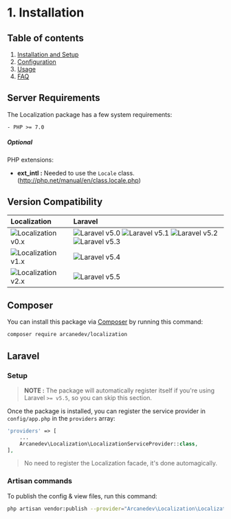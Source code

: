 # 1. Installation

## Table of contents

  1. [Installation and Setup](1-Installation-and-Setup.md)
  2. [Configuration](2-Configuration.md)
  3. [Usage](3-Usage.md)
  4. [FAQ](4-FAQ.md)
  
## Server Requirements

The Localization package has a few system requirements:

    - PHP >= 7.0

##### Optional

PHP extensions:

  * **ext_intl :** Needed to use the `Locale` class. (http://php.net/manual/en/class.locale.php)

## Version Compatibility

| Localization                           | Laravel                                                                                                             |
|:---------------------------------------|:--------------------------------------------------------------------------------------------------------------------|
| ![Localization v0.x][localization_0_x] | ![Laravel v5.0][laravel_5_0] ![Laravel v5.1][laravel_5_1] ![Laravel v5.2][laravel_5_2] ![Laravel v5.3][laravel_5_3] |
| ![Localization v1.x][localization_1_x] | ![Laravel v5.4][laravel_5_4]                                                                                        |
| ![Localization v2.x][localization_2_x] | ![Laravel v5.5][laravel_5_5]                                                                                        |

[laravel_5_0]:  https://img.shields.io/badge/v5.0-supported-brightgreen.svg?style=flat-square "Laravel v5.0"
[laravel_5_1]:  https://img.shields.io/badge/v5.1-supported-brightgreen.svg?style=flat-square "Laravel v5.1"
[laravel_5_2]:  https://img.shields.io/badge/v5.2-supported-brightgreen.svg?style=flat-square "Laravel v5.2"
[laravel_5_3]:  https://img.shields.io/badge/v5.3-supported-brightgreen.svg?style=flat-square "Laravel v5.3"
[laravel_5_4]:  https://img.shields.io/badge/v5.4-supported-brightgreen.svg?style=flat-square "Laravel v5.4"
[laravel_5_5]:  https://img.shields.io/badge/v5.5-supported-brightgreen.svg?style=flat-square "Laravel v5.5"

[localization_0_x]: https://img.shields.io/badge/version-0.*-blue.svg?style=flat-square "Localization v0.*"
[localization_1_x]: https://img.shields.io/badge/version-1.*-blue.svg?style=flat-square "Localization v1.*"
[localization_2_x]: https://img.shields.io/badge/version-2.*-blue.svg?style=flat-square "Localization v2.*"

## Composer

You can install this package via [Composer](http://getcomposer.org/) by running this command: 

```bash
composer require arcanedev/localization
```

## Laravel

### Setup

> **NOTE :** The package will automatically register itself if you're using Laravel `>= v5.5`, so you can skip this section.

Once the package is installed, you can register the service provider in `config/app.php` in the `providers` array:

```php
'providers' => [
    ...
    Arcanedev\Localization\LocalizationServiceProvider::class,
],
```

> No need to register the Localization facade, it's done automagically.

### Artisan commands

To publish the config &amp; view files, run this command:

```bash
php artisan vendor:publish --provider="Arcanedev\Localization\LocalizationServiceProvider"
```
